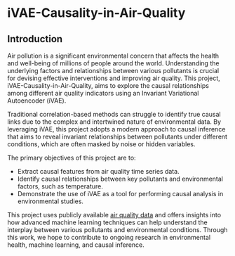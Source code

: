 # iVAE-Causality-in-Air-Quality
## Introduction
Air pollution is a significant environmental concern that affects the health and well-being of millions of people around the world. Understanding the underlying factors and relationships between various pollutants is crucial for devising effective interventions and improving air quality. This project, iVAE-Causality-in-Air-Quality, aims to explore the causal relationships among different air quality indicators using an Invariant Variational Autoencoder (iVAE).

Traditional correlation-based methods can struggle to identify true causal links due to the complex and intertwined nature of environmental data. By leveraging iVAE, this project adopts a modern approach to causal inference that aims to reveal invariant relationships between pollutants under different conditions, which are often masked by noise or hidden variables.

The primary objectives of this project are to:
* Extract causal features from air quality time series data.
* Identify causal relationships between key pollutants and environmental factors, such as temperature.
* Demonstrate the use of iVAE as a tool for performing causal analysis in environmental studies.

This project uses publicly available [air quality data](https://www.kaggle.com/datasets/aayushkandpal/air-quality-time-series-data-uci) and offers insights into how advanced machine learning techniques can help understand the interplay between various pollutants and environmental conditions. Through this work, we hope to contribute to ongoing research in environmental health, machine learning, and causal inference.
